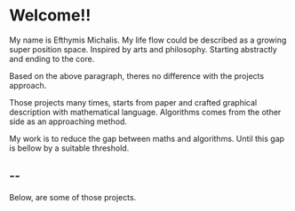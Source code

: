 # Welcome!!

My name is Efthymis Michalis. My life flow could be described as a growing super position space. Inspired by arts and philosophy. Starting abstractly and ending to the core. 

Based on the above paragraph, theres no difference with the projects approach. 

Those projects many times, starts from paper and crafted graphical description with mathematical language. Algorithms comes from the other side as an approaching method. 

My work is to reduce the gap between maths and algorithms. Until this gap is bellow by a suitable threshold.

--
--

Below, are some of those projects.